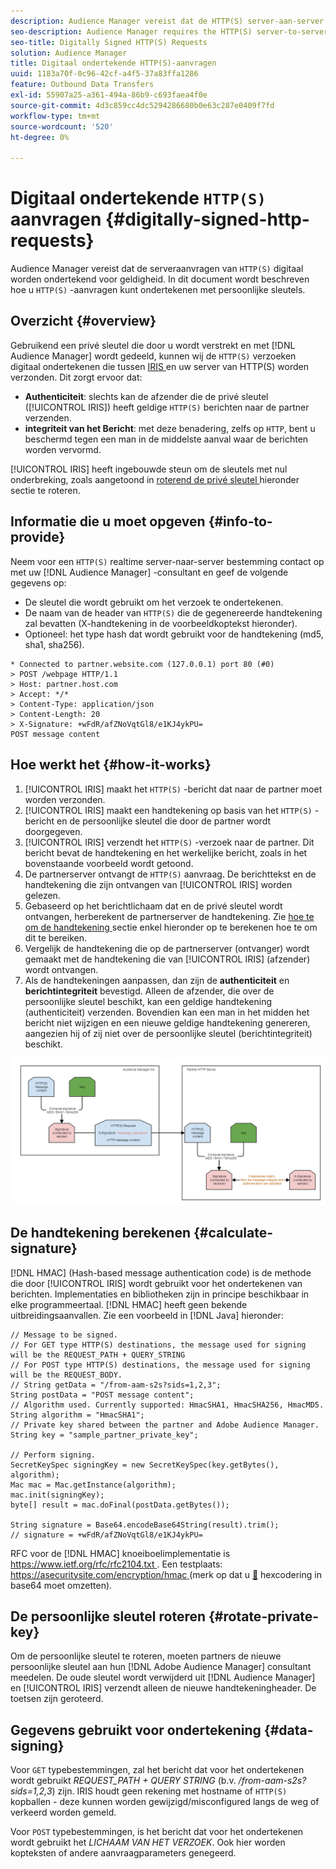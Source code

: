 ```yaml
---
description: Audience Manager vereist dat de HTTP(S) server-aan-server verzoeken digitaal worden ondertekend voor geldigheid. In dit document wordt beschreven hoe u HTTP-aanvragen kunt ondertekenen met persoonlijke sleutels.
seo-description: Audience Manager requires the HTTP(S) server-to-server requests to be digitally signed for validity. This document describes how you can sign HTTP(S) requests with private keys.
seo-title: Digitally Signed HTTP(S) Requests
solution: Audience Manager
title: Digitaal ondertekende HTTP(S)-aanvragen
uuid: 1183a70f-0c96-42cf-a4f5-37a83ffa1286
feature: Outbound Data Transfers
exl-id: 55907a25-a361-494a-86b9-c693faea4f0e
source-git-commit: 4d3c859cc4dc5294286680b0e63c287e0409f7fd
workflow-type: tm+mt
source-wordcount: '520'
ht-degree: 0%

---
```


# Digitaal ondertekende `HTTP(S)` aanvragen {#digitally-signed-http-requests}

Audience Manager vereist dat de serveraanvragen van `HTTP(S)` digitaal worden ondertekend voor geldigheid. In dit document wordt beschreven hoe u `HTTP(S)` -aanvragen kunt ondertekenen met persoonlijke sleutels.

## Overzicht {#overview}

<!-- digitally_signed_http_requests.xml -->

Gebruikend een privé sleutel die door u wordt verstrekt en met [!DNL Audience Manager] wordt gedeeld, kunnen wij de `HTTP(S)` verzoeken digitaal ondertekenen die tussen [ IRIS ](../../../reference/system-components/components-data-action.md#iris) en uw server van HTTP(S) worden verzonden. Dit zorgt ervoor dat:

* **Authenticiteit**: slechts kan de afzender die de privé sleutel ([!UICONTROL IRIS]) heeft geldige `HTTP(S)` berichten naar de partner verzenden.
* **integriteit van het Bericht**: met deze benadering, zelfs op `HTTP`, bent u beschermd tegen een man in de middelste aanval waar de berichten worden vervormd.

[!UICONTROL IRIS] heeft ingebouwde steun om de sleutels met nul onderbreking, zoals aangetoond in [ roterend de privé sleutel ](../../../integration/receiving-audience-data/real-time-outbound-transfers/digitally-signed-http-requests.md#rotate-private-key) hieronder sectie te roteren.

## Informatie die u moet opgeven {#info-to-provide}

Neem voor een `HTTP(S)` realtime server-naar-server bestemming contact op met uw [!DNL Audience Manager] -consultant en geef de volgende gegevens op:

* De sleutel die wordt gebruikt om het verzoek te ondertekenen.
* De naam van de header van `HTTP(S)` die de gegenereerde handtekening zal bevatten (X-handtekening in de voorbeeldkoptekst hieronder).
* Optioneel: het type hash dat wordt gebruikt voor de handtekening (md5, sha1, sha256).

```
* Connected to partner.website.com (127.0.0.1) port 80 (#0)
> POST /webpage HTTP/1.1
> Host: partner.host.com
> Accept: */*
> Content-Type: application/json
> Content-Length: 20
> X-Signature: +wFdR/afZNoVqtGl8/e1KJ4ykPU=
POST message content
```

## Hoe werkt het {#how-it-works}

1. [!UICONTROL IRIS] maakt het `HTTP(S)` -bericht dat naar de partner moet worden verzonden.
1. [!UICONTROL IRIS] maakt een handtekening op basis van het `HTTP(S)` -bericht en de persoonlijke sleutel die door de partner wordt doorgegeven.
1. [!UICONTROL IRIS] verzendt het `HTTP(S)` -verzoek naar de partner. Dit bericht bevat de handtekening en het werkelijke bericht, zoals in het bovenstaande voorbeeld wordt getoond.
1. De partnerserver ontvangt de `HTTP(S)` aanvraag. De berichttekst en de handtekening die zijn ontvangen van [!UICONTROL IRIS] worden gelezen.
1. Gebaseerd op het berichtlichaam dat en de privé sleutel wordt ontvangen, herberekent de partnerserver de handtekening. Zie [ hoe te om de handtekening ](../../../integration/receiving-audience-data/real-time-outbound-transfers/digitally-signed-http-requests.md#calculate-signature) sectie enkel hieronder op te berekenen hoe te om dit te bereiken.
1. Vergelijk de handtekening die op de partnerserver (ontvanger) wordt gemaakt met de handtekening die van [!UICONTROL IRIS] (afzender) wordt ontvangen.
1. Als de handtekeningen aanpassen, dan zijn de **authenticiteit** en **berichtintegriteit** bevestigd. Alleen de afzender, die over de persoonlijke sleutel beschikt, kan een geldige handtekening (authenticiteit) verzenden. Bovendien kan een man in het midden het bericht niet wijzigen en een nieuwe geldige handtekening genereren, aangezien hij of zij niet over de persoonlijke sleutel (berichtintegriteit) beschikt.

![](assets/iris-digitally-sign-http-request.png)

## De handtekening berekenen {#calculate-signature}

[!DNL HMAC] (Hash-based message authentication code) is de methode die door [!UICONTROL IRIS] wordt gebruikt voor het ondertekenen van berichten. Implementaties en bibliotheken zijn in principe beschikbaar in elke programmeertaal. [!DNL HMAC] heeft geen bekende uitbreidingsaanvallen. Zie een voorbeeld in [!DNL Java] hieronder:

```
// Message to be signed.
// For GET type HTTP(S) destinations, the message used for signing will be the REQUEST_PATH + QUERY_STRING
// For POST type HTTP(S) destinations, the message used for signing will be the REQUEST_BODY.
// String getData = "/from-aam-s2s?sids=1,2,3";
String postData = "POST message content";
// Algorithm used. Currently supported: HmacSHA1, HmacSHA256, HmacMD5.
String algorithm = "HmacSHA1";
// Private key shared between the partner and Adobe Audience Manager.
String key = "sample_partner_private_key";
  
// Perform signing.
SecretKeySpec signingKey = new SecretKeySpec(key.getBytes(), algorithm);
Mac mac = Mac.getInstance(algorithm);
mac.init(signingKey);
byte[] result = mac.doFinal(postData.getBytes());
  
String signature = Base64.encodeBase64String(result).trim(); 
// signature = +wFdR/afZNoVqtGl8/e1KJ4ykPU=
```

RFC voor de [!DNL HMAC] knoeiboelimplementatie is [ https://www.ietf.org/rfc/rfc2104.txt ](https://www.ietf.org/rfc/rfc2104.txt). Een testplaats: [ https://asecuritysite.com/encryption/hmac ](https://asecuritysite.com/encryption/hmac) (merk op dat u [&#128279;](https://tomeko.net/online_tools/hex_to_base64.php?lang=en) hexcodering in base64 moet omzetten).

## De persoonlijke sleutel roteren {#rotate-private-key}

Om de persoonlijke sleutel te roteren, moeten partners de nieuwe persoonlijke sleutel aan hun [!DNL Adobe Audience Manager] consultant meedelen. De oude sleutel wordt verwijderd uit [!DNL Audience Manager] en [!UICONTROL IRIS] verzendt alleen de nieuwe handtekeningheader. De toetsen zijn geroteerd.

## Gegevens gebruikt voor ondertekening {#data-signing}

Voor `GET` typebestemmingen, zal het bericht dat voor het ondertekenen wordt gebruikt *REQUEST_PATH + QUERY STRING* (b.v. */from-aam-s2s?sids=1,2,3*) zijn. IRIS houdt geen rekening met hostname of `HTTP(S)` kopballen - deze kunnen worden gewijzigd/misconfigured langs de weg of verkeerd worden gemeld.

Voor `POST` typebestemmingen, is het bericht dat voor het ondertekenen wordt gebruikt het *LICHAAM VAN HET VERZOEK*. Ook hier worden kopteksten of andere aanvraagparameters genegeerd.
